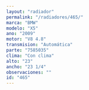 ```yaml
---
layout: "radiador"
permalink: "/radiadores/465/"
marca: "BMW"
modelo: "X5"
ano: "2009"
motor: "V8 4.8"
transmision: "Automática"
parte: "7585035"
clima: "Con clima"
alto: "23"
ancho: "23 1/4"
observaciones: ""
id: "465"
---
```



